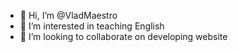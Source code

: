 - 👋 Hi, I’m @VladMaestro
- 👀 I’m interested in teaching English
- 💞️ I’m looking to collaborate on developing website

<!---
VladMaestro/VladMaestro is a ✨ special ✨ repository because its `README.md` (this file) appears on your GitHub profile.
You can click the Preview link to take a look at your changes.
--->
